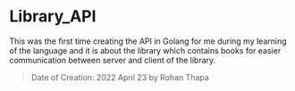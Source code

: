 # Library_API
This was the first time creating the API in Golang for me during my learning of the language and it is about the library which contains books for easier communication between server and client of the library.

> Date of Creation: 2022 April 23 by Rohan Thapa
